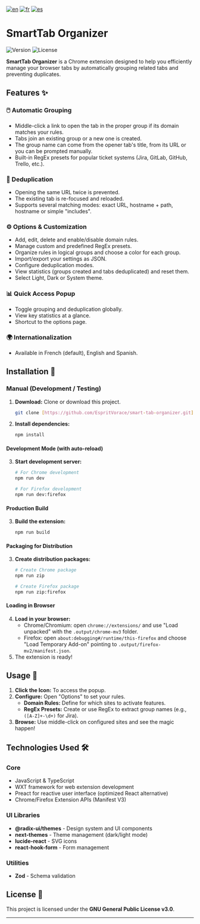 [![en](https://img.shields.io/badge/lang-en-red.svg)](https://github.com/EspritVorace/smart-tab-organizer/blob/master/README.md)
[![fr](https://img.shields.io/badge/lang-fr-blue.svg)](https://github.com/EspritVorace/smart-tab-organizer/blob/master/README-fr.md)
[![es](https://img.shields.io/badge/lang-es-yellow.svg)](https://github.com/EspritVorace/smart-tab-organizer/blob/master/README-es.md)

# SmartTab Organizer

![Version](https://img.shields.io/badge/version-1.0.1-blue.svg)
![License](https://img.shields.io/badge/License-GPL_v3-blue.svg)

**SmartTab Organizer** is a Chrome extension designed to help you efficiently manage your browser tabs by automatically grouping related tabs and preventing duplicates.

## Features ✨

### 🖱️ Automatic Grouping
* Middle-click a link to open the tab in the proper group if its domain matches your rules.
* Tabs join an existing group or a new one is created.
* The group name can come from the opener tab's title, from its URL or you can be prompted manually.
* Built-in RegEx presets for popular ticket systems (Jira, GitLab, GitHub, Trello, etc.).

### 🚫 Deduplication
* Opening the same URL twice is prevented.
* The existing tab is re-focused and reloaded.
* Supports several matching modes: exact URL, hostname + path, hostname or simple "includes".

### ⚙️ Options & Customization
* Add, edit, delete and enable/disable domain rules.
* Manage custom and predefined RegEx presets.
* Organize rules in logical groups and choose a color for each group.
* Import/export your settings as JSON.
* Configure deduplication modes.
* View statistics (groups created and tabs deduplicated) and reset them.
* Select Light, Dark or System theme.

### 📊 Quick Access Popup
* Toggle grouping and deduplication globally.
* View key statistics at a glance.
* Shortcut to the options page.

### 🌍 Internationalization
* Available in French (default), English and Spanish.

## Installation 🚀

### Manual (Development / Testing)

1.  **Download:** Clone or download this project.
    ```bash
    git clone [https://github.com/EspritVorace/smart-tab-organizer.git](https://github.com/EspritVorace/smart-tab-organizer.git)
    ```
2.  **Install dependencies:**
    ```bash
    npm install
    ```

#### Development Mode (with auto-reload)
3.  **Start development server:**
    ```bash
    # For Chrome development
    npm run dev
    
    # For Firefox development
    npm run dev:firefox
    ```

#### Production Build
3.  **Build the extension:**
    ```bash
    npm run build
    ```

#### Packaging for Distribution
3.  **Create distribution packages:**
    ```bash
    # Create Chrome package
    npm run zip
    
    # Create Firefox package
    npm run zip:firefox
    ```

#### Loading in Browser
4.  **Load in your browser:**
    * Chrome/Chromium: open `chrome://extensions/` and use "Load unpacked" with the `.output/chrome-mv3` folder.
    * Firefox: open `about:debugging#/runtime/this-firefox` and choose "Load Temporary Add-on" pointing to `.output/firefox-mv2/manifest.json`.
5.  The extension is ready!

## Usage 📖

1.  **Click the Icon:** To access the popup.
2.  **Configure:** Open "Options" to set your rules.
    * **Domain Rules:** Define for which sites to activate features.
    * **RegEx Presets:** Create or use RegEx to extract group names (e.g., `([A-Z]+-\d+)` for Jira).
3.  **Browse:** Use middle-click on configured sites and see the magic happen!

## Technologies Used 🛠️

### Core
* JavaScript & TypeScript
* WXT framework for web extension development
* Preact for reactive user interface (optimized React alternative)
* Chrome/Firefox Extension APIs (Manifest V3)

### UI Libraries
* **@radix-ui/themes** - Design system and UI components
* **next-themes** - Theme management (dark/light mode)
* **lucide-react** - SVG icons
* **react-hook-form** - Form management

### Utilities
* **Zod** - Schema validation

## License 📄

This project is licensed under the **GNU General Public License v3.0**.

---